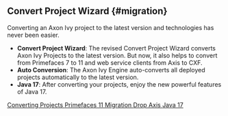 ## Convert Project Wizard {#migration}

Converting an Axon Ivy project to the latest version and technologies has never been easier. 

- __Convert Project Wizard__: The revised Convert Project Wizard converts Axon Ivy Projects 
to the latest version. But now, it also helps to convert from Primefaces 7 to 11 and
web service clients from Axis to CXF.
- __Auto Conversion__: The Axon Ivy Engine auto-converts all deployed projects automatically
to the latest version.
- __Java 17__: After converting your projects, enjoy the new powerful features of Java 17.

<div class="short-links">
	<a href="${docBaseUrl}/designer-guide/process-modeling/projects/converting.html#converting-projects"
		target="_blank" rel="noopener noreferrer">
		<i class="si si-book"></i> Converting Projects
	</a>
  <a href="${docBaseUrl}/axonivy/migration/migration-notes-pf11.html#primefaces-11-migration"
    target="_blank" rel="noopener noreferrer">
    <i class="si si-book"></i> Primefaces 11 Migration
  </a>
  <a href="${docBaseUrl}/axonivy/migration/migration-notes-93.html#migrate-93-axis"
    target="_blank" rel="noopener noreferrer">
    <i class="si si-book"></i> Drop Axis
  </a>
  <a href="https://docs.oracle.com/en/java/javase/17/"
    target="_blank" rel="noopener noreferrer">
    <i class="si si-book"></i> Java 17
  </a>
</div>
